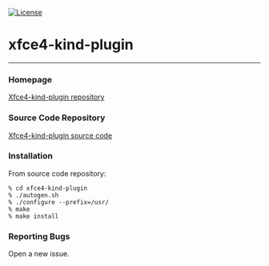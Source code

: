 [![License](https://img.shields.io/badge/License-GPL%20v2-blue.svg)](https://github.com/ru2saig/xfce4-kind-plugin/-/blob/master/COPYING)

# xfce4-kind-plugin



----

### Homepage

[Xfce4-kind-plugin repository](https://github.com/ru2saig/xfce4-kind-plugin/)

### Source Code Repository

[Xfce4-kind-plugin source code](https://github.com/ru2saig/xfce4-kind-plugin/)

### Installation

From source code repository: 

    % cd xfce4-kind-plugin
    % ./autogen.sh
	% ./configure --prefix=/usr/
    % make
    % make install

### Reporting Bugs
Open a new issue.

